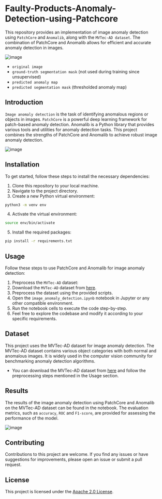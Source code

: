 # Faulty-Products-Anomaly-Detection-using-Patchcore
This repository provides an implementation of image anomaly detection using `PatchCore` and `Anomalib`, along with the `MVTec-AD dataset`. The combination of PatchCore and Anomalib allows for efficient and accurate anomaly detection in images.

![image](https://github.com/Basel-anaya/Faulty-Products-Anomaly-Detection-using-Patchcore/assets/81964452/cd40118c-3b65-4230-8bda-272ba7c9f701)

* `original image`
* `ground-truth segmentation mask` (not used during training since unsupervised)
* `predicted anomaly map`
* `predicted segmentation mask` (thresholded anomaly map)

## Introduction
`Image anomaly detection` is the task of identifying anomalous regions or objects in images. `PatchCore` is a powerful deep learning framework for patch-based anomaly detection. Anomalib is a Python library that provides various tools and utilities for anomaly detection tasks. This project combines the strengths of PatchCore and Anomalib to achieve robust image anomaly detection.

![image](https://github.com/Basel-anaya/Faulty-Products-Anomaly-Detection-using-Patchcore/assets/81964452/3da099f7-d19d-4e33-9ecb-487472389e5e)

## Installation
To get started, follow these steps to install the necessary dependencies:

1. Clone this repository to your local machine.
2. Navigate to the project directory.
3. Create a new Python virtual environment:
```bash
python3 -m venv env
```
4. Activate the virtual environment:
```bash
source env/bin/activate
```
5. Install the required packages:
```bash
pip install -r requirements.txt
```

## Usage
Follow these steps to use PatchCore and Anomalib for image anomaly detection:

1. Preprocess the `MVTec-AD` dataset:
2. Download the `MVTec-AD` dataset from [here](https://www.mvtec.com/company/research/datasets/mvtec-ad/).
3. Preprocess the dataset using the provided scripts.
4. Open the `image_anomaly_detection.ipynb` notebook in Jupyter or any other compatible environment.
5. Run the notebook cells to execute the code step-by-step.
6. Feel free to explore the codebase and modify it according to your specific requirements.

## Dataset
This project uses the MVTec-AD dataset for image anomaly detection. The MVTec-AD dataset contains various object categories with both normal and anomalous images. It is widely used in the computer vision community for benchmarking anomaly detection algorithms.

* You can download the MVTec-AD dataset from [here](https://www.mvtec.com/company/research/datasets/mvtec-ad/) and follow the preprocessing steps mentioned in the Usage section.

## Results
The results of the image anomaly detection using PatchCore and Anomalib on the MVTec-AD dataset can be found in the notebook. The evaluation metrics, such as `accuracy`, `ROC` and `F1-score`, are provided for assessing the performance of the model.

![image](https://github.com/Basel-anaya/Faulty-Products-Anomaly-Detection-using-Patchcore/assets/81964452/7a09a08f-874a-4048-9712-0e9b8c4b8257)

## Contributing
Contributions to this project are welcome. If you find any issues or have suggestions for improvements, please open an issue or submit a pull request.

## License
This project is licensed under the [Apache 2.0 License](LICENSE).
